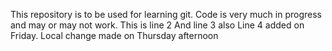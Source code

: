 This repository is to be used for learning git. Code is very much in progress and may or may not work.
This is line 2
And line 3 also
Line 4 added on Friday.
Local change made on Thursday afternoon
